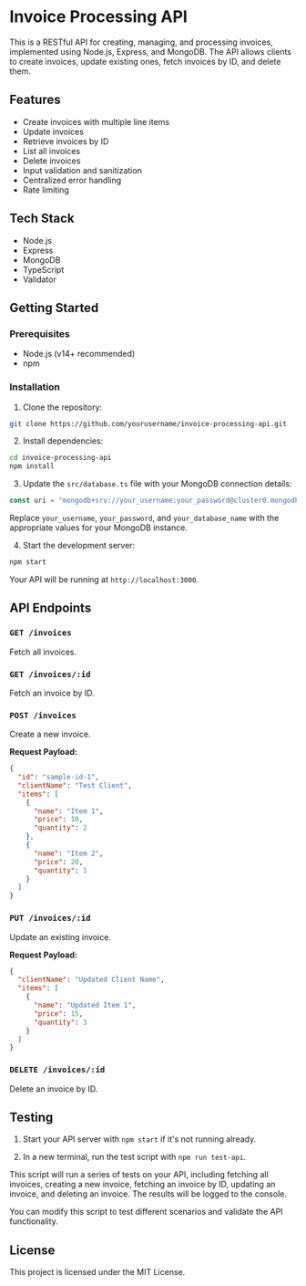 # Invoice Processing API

This is a RESTful API for creating, managing, and processing invoices, implemented using Node.js, Express, and MongoDB. The API allows clients to create invoices, update existing ones, fetch invoices by ID, and delete them.

## Features

- Create invoices with multiple line items
- Update invoices
- Retrieve invoices by ID
- List all invoices
- Delete invoices
- Input validation and sanitization
- Centralized error handling
- Rate limiting

## Tech Stack

- Node.js
- Express
- MongoDB
- TypeScript
- Validator

## Getting Started

### Prerequisites

- Node.js (v14+ recommended)
- npm

### Installation

1. Clone the repository:

```bash
git clone https://github.com/yourusername/invoice-processing-api.git
```

2. Install dependencies:

```bash
cd invoice-processing-api
npm install
```

3. Update the `src/database.ts` file with your MongoDB connection details:

```typescript
const uri = "mongodb+srv://your_username:your_password@cluster0.mongodb.net/your_database_name?retryWrites=true&w=majority";
```

Replace `your_username`, `your_password`, and `your_database_name` with the appropriate values for your MongoDB instance.

4. Start the development server:

```bash
npm start
```

Your API will be running at `http://localhost:3000`.

## API Endpoints

### `GET /invoices`

Fetch all invoices.

### `GET /invoices/:id`

Fetch an invoice by ID.

### `POST /invoices`

Create a new invoice.

**Request Payload:**

```json
{
  "id": "sample-id-1",
  "clientName": "Test Client",
  "items": [
    {
      "name": "Item 1",
      "price": 10,
      "quantity": 2
    },
    {
      "name": "Item 2",
      "price": 20,
      "quantity": 1
    }
  ]
}
```

### `PUT /invoices/:id`

Update an existing invoice.

**Request Payload:**

```json
{
  "clientName": "Updated Client Name",
  "items": [
    {
      "name": "Updated Item 1",
      "price": 15,
      "quantity": 3
    }
  ]
}
```

### `DELETE /invoices/:id`

Delete an invoice by ID.

## Testing

1. Start your API server with `npm start` if it's not running already.

2. In a new terminal, run the test script with `npm run test-api`.

This script will run a series of tests on your API, including fetching all invoices, creating a new invoice, fetching an invoice by ID, updating an invoice, and deleting an invoice. The results will be logged to the console.

You can modify this script to test different scenarios and validate the API functionality.

## License

This project is licensed under the MIT License.